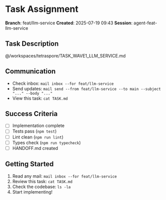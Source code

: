 # Task Assignment

**Branch**: feat/llm-service
**Created**: 2025-07-19 09:43
**Session**: agent-feat-llm-service

## Task Description
@/workspaces/tetraspore/TASK_WAVE1_LLM_SERVICE.md

## Communication
- Check inbox: `mail inbox --for feat/llm-service`
- Send updates: `mail send --from feat/llm-service --to main --subject "..." --body "..."`
- View this task: `cat TASK.md`

## Success Criteria
- [ ] Implementation complete
- [ ] Tests pass (`npm test`)
- [ ] Lint clean (`npm run lint`)
- [ ] Types check (`npm run typecheck`)
- [ ] HANDOFF.md created

## Getting Started
1. Read any mail: `mail inbox --for feat/llm-service`
2. Review this task: `cat TASK.md`
3. Check the codebase: `ls -la`
4. Start implementing!
